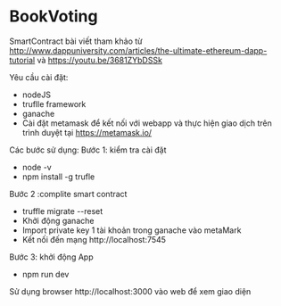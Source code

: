 # BookVoting
SmartContract
bài viết tham khảo từ http://www.dappuniversity.com/articles/the-ultimate-ethereum-dapp-tutorial và https://youtu.be/3681ZYbDSSk

Yêu cầu cài đặt:
+ nodeJS
+ truflle framework
+ ganache
+ Cài đặt metamask để kết nối với webapp và thực hiện giao dịch trên trình duyệt tại https://metamask.io/

Các bước sử dụng:
Bước 1: kiểm tra cài đặt
+  node -v
+  npm install -g trufle
  
Bước 2 :complite smart contract
+ truffle migrate --reset
+ Khởi động ganache
+ Import private key 1 tài khoản trong ganache vào metaMark 
+ Kết nối đến mạng http://localhost:7545
 
Bước 3: khởi động App
+ npm run dev 

Sử dụng browser http://localhost:3000 vào web để xem giao diện
